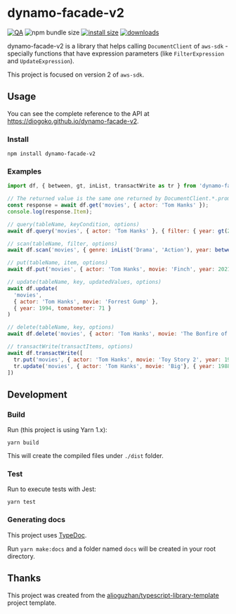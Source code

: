 # dynamo-facade-v2

[![QA](https://github.com/diogoko/dynamo-facade-v2/actions/workflows/qa.yml/badge.svg)](https://github.com/diogoko/dynamo-facade-v2/actions/workflows/qa.yml)
![npm bundle size](https://img.shields.io/bundlephobia/minzip/dynamo-facade-v2)
[![install size](https://packagephobia.com/badge?p=dynamo-facade-v2)](https://packagephobia.com/result?p=dynamo-facade-v2)
[![downloads](https://img.shields.io/npm/dt/dynamo-facade-v2)](https://npm-stat.com/charts.html?package=dynamo-facade-v2)

dynamo-facade-v2 is a library that helps calling `DocumentClient` of `aws-sdk` - specially functions that have expression parameters (like `FilterExpression` and `UpdateExpression`).

This project is focused on version 2 of `aws-sdk`.

## Usage

You can see the complete reference to the API at https://diogoko.github.io/dynamo-facade-v2.

### Install

```
npm install dynamo-facade-v2
```

### Examples

```js
import df, { between, gt, inList, transactWrite as tr } from 'dynamo-facade-v2';

// The returned value is the same one returned by DocumentClient.*.promise()
const response = await df.get('movies', { actor: 'Tom Hanks' });
console.log(response.Item);

// query(tableName, keyCondition, options)
await df.query('movies', { actor: 'Tom Hanks' }, { filter: { year: gt(2000) } })

// scan(tableName, filter, options)
await df.scan('movies', { genre: inList('Drama', 'Action'), year: between(1990, 1999) })

// put(tableName, item, options)
await df.put('movies', { actor: 'Tom Hanks', movie: 'Finch', year: 2021 });

// update(tableName, key, updatedValues, options)
await df.update(
  'movies',
  { actor: 'Tom Hanks', movie: 'Forrest Gump' },
  { year: 1994, tomatometer: 71 }
)

// delete(tableName, key, options)
await df.delete('movies', { actor: 'Tom Hanks', movie: 'The Bonfire of the Vanities' })

// transactWrite(transactItems, options)
await df.transactWrite([
  tr.put('movies', { actor: 'Tom Hanks', movie: 'Toy Story 2', year: 1999 }),
  tr.update('movies', { actor: 'Tom Hanks', movie: 'Big'}, { year: 1988 }),
])
```

## Development

### Build

Run (this project is using Yarn 1.x):

```
yarn build
```

This will create the compiled files under `./dist` folder.

### Test

Run to execute tests with Jest:

```
yarn test
```

### Generating docs

This project uses [TypeDoc](https://typedoc.org/).

Run `yarn make:docs` and a folder named `docs` will be created in your root directory.

## Thanks

This project was created from the [alioguzhan/typescript-library-template](https://github.com/alioguzhan/typescript-library-template) project template.
